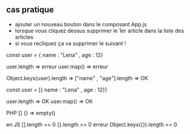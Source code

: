 ## cas pratique 

- ajouter un nouveau bouton dans le composant App.js
- lorsque vous cliquez dessus supprimer le 1er article dans la liste des articles
- si vous recliquez ça va supprimer le suivant !



const user = { name : "Lena" , age : 12}

user.length => erreur
user.map() => erreur

Object.keys(user).length => ["name" , "age"].length => OK 

const user = [{ name : "Lena" , age : 12}]

user.length => OK
user.map() => OK

PHP 
[]
{} => empty()

en JS 
[].length == 0
{}.length == 0 erreur
Object.keys({}).length == 0